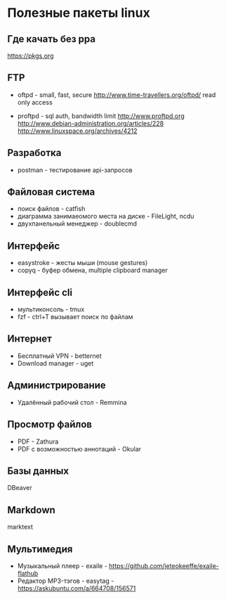 Полезные пакеты linux
=====================

## Где качать без ppa

https://pkgs.org

## FTP

* oftpd - small, fast, secure
	http://www.time-travellers.org/oftpd/
	read only access

* proftpd - sql auth, bandwidth limit
	http://www.proftpd.org
	http://www.debian-administration.org/articles/228
	http://www.linuxspace.org/archives/4212


## Разработка

* postman - тестирование api-запросов

## Файловая система

* поиск файлов - catfish
* диаграмма занимаеомого места на диске - FileLight, ncdu
* двухпанельный менеджер - doublecmd

## Интерфейс

* easystroke - жесты мыши (mouse gestures)
* copyq - буфер обмена, multiple clipboard manager

## Интерфейс cli

* мультиконсоль - tmux
* fzf - ctrl+T вызывает поиск по файлам

## Интернет

* Бесплатный VPN - betternet
* Download manager - uget

## Администрирование

* Удалённый рабочий стол - Remmina

## Просмотр файлов

* PDF - Zathura
* PDF с возможностью аннотаций - Okular

## Базы данных

DBeaver

## Markdown

marktext

## Мультимедия

* Музыкальный плеер - exaile - https://github.com/jeteokeeffe/exaile-flathub
* Редактор MP3-тэгов - easytag - https://askubuntu.com/a/664708/156571
